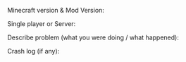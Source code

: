 Minecraft version & Mod Version:


Single player or Server:


Describe problem (what you were doing / what happened):


Crash log (if any):



